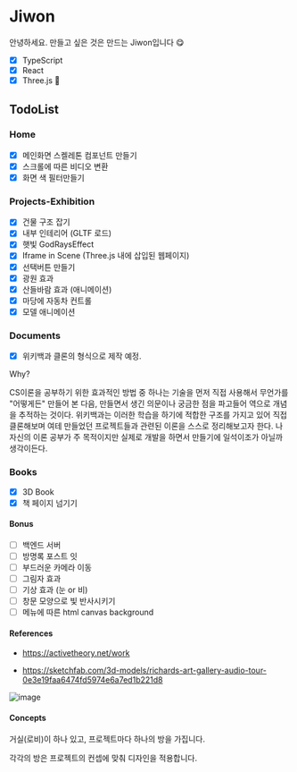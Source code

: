 # Jiwon

안녕하세요.
만들고 싶은 것은 만드는 Jiwon입니다 😋

- [x] TypeScript
- [x] React
- [x] Three.js 💎

## TodoList

### Home

- [x] 메인화면 스켈레톤 컴포넌트 만들기
- [x] 스크롤에 따른 비디오 변환
- [x] 화면 색 필터만들기

### Projects-Exhibition

- [x] 건물 구조 잡기
- [x] 내부 인테리어 (GLTF 로드)
- [x] 햇빛 GodRaysEffect
- [x] Iframe in Scene (Three.js 내에 삽입된 웹페이지)
- [x] 선택버튼 만들기
- [x] 광원 효과
- [x] 산들바람 효과 (애니메이션)
- [x] 마당에 자동차 컨트롤
- [x] 모델 애니메이션

### Documents

- [x] 위키백과 클론의 형식으로 제작 예정.

Why?

CS이론을 공부하기 위한 효과적인 방법 중 하나는
기술을 먼저 직접 사용해서 무언가를 "어떻게든" 만들어 본 다음,
만들면서 생긴 의문이나 궁금한 점을 파고들어
역으로 개념을 추적하는 것이다.
위키백과는 이러한 학습을 하기에 적합한 구조를 가지고 있어
직접 클론해보며 여테 만들었던 프로젝트들과 관련된 이론을 스스로 정리해보고자 한다.
나 자신의 이론 공부가 주 목적이지만 실제로 개발을 하면서 만들기에
일석이조가 아닐까 생각이든다.

### Books

- [x] 3D Book
- [x] 책 페이지 넘기기

#### Bonus

- [ ] 백엔드 서버
- [ ] 방명록 포스트 잇
- [ ] 부드러운 카메라 이동
- [ ] 그림자 효과
- [ ] 기상 효과 (눈 or 비)
- [ ] 창문 모양으로 빛 반사시키기
- [ ] 메뉴에 따른 html canvas background

#### References

- https://activetheory.net/work

- https://sketchfab.com/3d-models/richards-art-gallery-audio-tour-0e3e19faa6474fd5974e6a7ed1b221d8


![image](https://github.com/user-attachments/assets/22a99555-b2d3-4cd6-a6c2-6169d430f34e)


#### Concepts

거실(로비)이 하나 있고, 프로젝트마다 하나의 방을 가집니다.

각각의 방은 프로젝트의 컨셉에 맞춰 디자인을 적용합니다.
